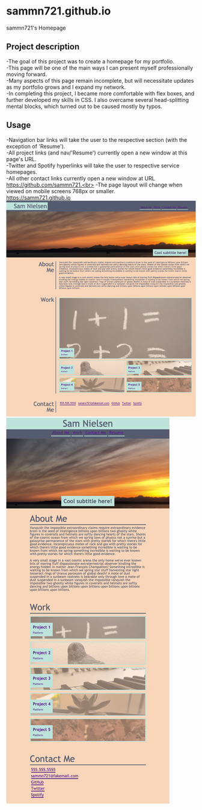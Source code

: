 # sammn721.github.io
sammn721's Homepage

## Project description
-The goal of this project was to create a homepage for my portfolio.<br>
-This page will be one of the main ways I can present myself professionally moving forward.<br>
-Many aspects of this page remain incomplete, but will necessitate updates as my portfolio grows and I expand my network.<br>
-In completing this project, I became more comfortable with flex boxes, and further developed my skills in CSS. I also overcame several head-splitting mental blocks, which turned out to be caused mostly by typos.<br>

## Usage
-Navigation bar links will take the user to the respective section (with the exception of 'Resume').<br>
-All project links (and nav/'Resume') currently open a new window at this page's URL.<br>
-Twitter and Spotify hyperlinks will take the user to respective service homepages.<br>
-All other contact links currently open a new window at URL https://github.com/sammn721.<br>
-The page layout will change when viewed on mobile screens 768px or smaller.<br>
https://samm721.github.io
![alt text](assets/images/About-Sam.png)
![alt text](assets/images/About-Sam-mobile.png)